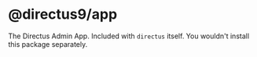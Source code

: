 # @directus9/app

The Directus Admin App. Included with `directus` itself. You wouldn't install this package separately.
